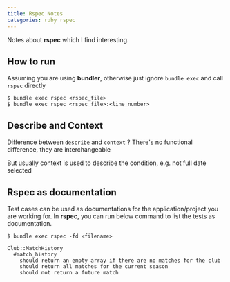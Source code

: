 ```yaml
---
title: Rspec Notes
categories: ruby rspec
---
```


Notes about **rspec** which I find interesting.

## How to run

Assuming you are using **bundler**, otherwise just ignore `bundle exec` and call `rspec` directly

```
$ bundle exec rspec <rspec_file>
$ bundle exec rspec <rspec_file>:<line_number>
```

## Describe and Context

Difference between `describe` and `context` ? There's no functional difference, they are interchangeable

But usually context is used to describe the condition, e.g. not full date selected

## Rspec as documentation

Test cases can be used as documentations for the application/project you are working for.
In **rspec**, you can run below command to list the tests as documentation.

```
$ bundle exec rspec -fd <filename>

Club::MatchHistory
  #match_history
    should return an empty array if there are no matches for the club
    should return all matches for the current season
    should not return a future match
```